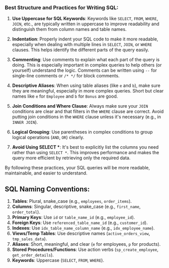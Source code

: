 ### Best Structure and Practices for Writing SQL:

1. **Use Uppercase for SQL Keywords**: Keywords like `SELECT`, `FROM`, `WHERE`, `JOIN`, etc., are typically written in uppercase to improve readability and distinguish them from column names and table names.

2. **Indentation**: Properly indent your SQL code to make it more readable, especially when dealing with multiple lines in `SELECT`, `JOIN`, or `WHERE` clauses. This helps identify the different parts of the query easily.

3. **Commenting**: Use comments to explain what each part of the query is doing. This is especially important in complex queries to help others (or yourself) understand the logic. Comments can be written using `--` for single-line comments or `/* */` for block comments.

4. **Descriptive Aliases**: When using table aliases (like `e` and `b`), make sure they are meaningful, especially in more complex queries. Short but clear names like `e` for `Employee` and `b` for `Bonus` are good.

5. **Join Conditions and Where Clause**: Always make sure your `JOIN` conditions are clear and that filters in the `WHERE` clause are correct. Avoid putting join conditions in the `WHERE` clause unless it's necessary (e.g., in `INNER JOIN`).

6. **Logical Grouping**: Use parentheses in complex conditions to group logical operations (`AND`, `OR`) clearly.

7. **Avoid Using SELECT \***: It's best to explicitly list the columns you need rather than using `SELECT *`. This improves performance and makes the query more efficient by retrieving only the required data.

By following these practices, your SQL queries will be more readable, maintainable, and easier to understand.

## SQL Naming Conventions:

1. **Tables**: Plural, snake_case (e.g., `employees`, `order_items`).
2. **Columns**: Singular, descriptive, snake_case (e.g., `first_name`, `order_total`).
3. **Primary Keys**: Use `id` or `table_name_id` (e.g., `employee_id`).
4. **Foreign Keys**: Use `referenced_table_name_id` (e.g., `customer_id`).
5. **Indexes**: Use `idx_table_name_column_name` (e.g., `idx_employee_name`).
6. **Views/Temp Tables**: Use descriptive names (`active_orders_view`, `tmp_sales_data`).
7. **Aliases**: Short, meaningful, and clear (`e` for employees, `p` for products).
8. **Stored Procedures/Functions**: Use action verbs (`sp_create_employee`, `get_order_details`).
9. **Keywords**: Uppercase (`SELECT`, `FROM`, `WHERE`).
